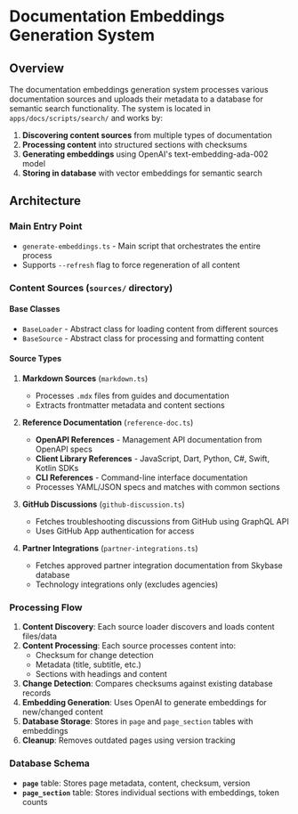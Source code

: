 # Documentation Embeddings Generation System

## Overview

The documentation embeddings generation system processes various documentation sources and uploads their metadata to a database for semantic search functionality. The system is located in `apps/docs/scripts/search/` and works by:

1. **Discovering content sources** from multiple types of documentation
2. **Processing content** into structured sections with checksums
3. **Generating embeddings** using OpenAI's text-embedding-ada-002 model
4. **Storing in database** with vector embeddings for semantic search

## Architecture

### Main Entry Point
- `generate-embeddings.ts` - Main script that orchestrates the entire process
- Supports `--refresh` flag to force regeneration of all content

### Content Sources (`sources/` directory)

#### Base Classes
- `BaseLoader` - Abstract class for loading content from different sources
- `BaseSource` - Abstract class for processing and formatting content

#### Source Types
1. **Markdown Sources** (`markdown.ts`)
   - Processes `.mdx` files from guides and documentation
   - Extracts frontmatter metadata and content sections

2. **Reference Documentation** (`reference-doc.ts`)
   - **OpenAPI References** - Management API documentation from OpenAPI specs
   - **Client Library References** - JavaScript, Dart, Python, C#, Swift, Kotlin SDKs
   - **CLI References** - Command-line interface documentation
   - Processes YAML/JSON specs and matches with common sections

3. **GitHub Discussions** (`github-discussion.ts`)
   - Fetches troubleshooting discussions from GitHub using GraphQL API
   - Uses GitHub App authentication for access

4. **Partner Integrations** (`partner-integrations.ts`)
   - Fetches approved partner integration documentation from Skybase database
   - Technology integrations only (excludes agencies)

### Processing Flow

1. **Content Discovery**: Each source loader discovers and loads content files/data
2. **Content Processing**: Each source processes content into:
   - Checksum for change detection
   - Metadata (title, subtitle, etc.)
   - Sections with headings and content
3. **Change Detection**: Compares checksums against existing database records
4. **Embedding Generation**: Uses OpenAI to generate embeddings for new/changed content
5. **Database Storage**: Stores in `page` and `page_section` tables with embeddings
6. **Cleanup**: Removes outdated pages using version tracking

### Database Schema

- **`page`** table: Stores page metadata, content, checksum, version
- **`page_section`** table: Stores individual sections with embeddings, token counts

